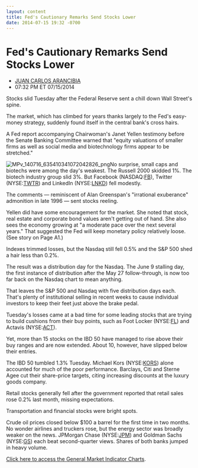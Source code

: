 ```yaml
---
layout: content
title: Fed's Cautionary Remarks Send Stocks Lower
date: 2014-07-15 19:32 -0700
---
```



Fed's Cautionary Remarks Send Stocks Lower
===========================================




* [JUAN CARLOS ARANCIBIA](https://www.investors.com/author/arancibiaj/ "Posts by JUAN CARLOS ARANCIBIA")
* 07:32 PM ET 07/15/2014




Stocks slid Tuesday after the Federal Reserve sent a chill down Wall Street's spine.


The market, which has climbed for years thanks largely to the Fed's easy-money strategy, suddenly found itself in the central bank's cross hairs.


A Fed report accompanying Chairwoman's Janet Yellen testimony before the Senate Banking Committee warned that "equity valuations of smaller firms as well as social media and biotechnology firms appear to be stretched."


![MPv_140716_635410341072042826_png](http://ibdcmsprod10/wp-content/uploads/2016/01/MPv_140716_635410341072042826_png.png)No surprise, small caps and biotechs were among the day's weakest. The Russell 2000 skidded 1%. The biotech industry group slid 3%. But Facebook (NASDAQ:[FB](http://research.investors.com/quotes/nasdaq-facebook-inc-cl-a-fb.htm)), Twitter (NYSE:[TWTR](http://research.investors.com/quotes/nyse-twitter-inc-twtr.htm)) and LinkedIn (NYSE:[LNKD](http://research.investors.com/quotes/nyse-linkedin-corp-class-a-lnkd.htm)) fell modestly.


The comments — reminiscent of Alan Greenspan's "irrational exuberance" admonition in late 1996 — sent stocks reeling.


Yellen did have some encouragement for the market. She noted that stock, real estate and corporate bond values aren't getting out of hand. She also sees the economy growing at "a moderate pace over the next several years." That suggested the Fed will keep monetary policy relatively loose. (See story on Page A1.)


Indexes trimmed losses, but the Nasdaq still fell 0.5% and the S&P 500 shed a hair less than 0.2%.


The result was a distribution day for the Nasdaq. The June 9 stalling day, the first instance of distribution after the May 27 follow-through, is now too far back on the Nasdaq chart to mean anything.


That leaves the S&P 500 and Nasdaq with five distribution days each. That's plenty of institutional selling in recent weeks to cause individual investors to keep their feet just above the brake pedal.


Tuesday's losses came at a bad time for some leading stocks that are trying to build cushions from their buy points, such as Foot Locker (NYSE:[FL](http://research.investors.com/quotes/nyse-foot-locker-inc-fl.htm)) and Actavis (NYSE:[ACT](http://research.investors.com/quotes/nyse-actavis-plc-act.htm)).


Yet, more than 15 stocks on the IBD 50 have managed to rise above their buy ranges and are now extended. About 10, however, have slipped below their entries.


The IBD 50 tumbled 1.3% Tuesday. Michael Kors (NYSE:[KORS](http://research.investors.com/quotes/nyse-michael-kors-hldgs-ltd-kors.htm)) alone accounted for much of the poor performance. Barclays, Citi and Sterne Agee cut their share-price targets, citing increasing discounts at the luxury goods company.


Retail stocks generally fell after the government reported that retail sales rose 0.2% last month, missing expectations.


Transportation and financial stocks were bright spots.


Crude oil prices closed below $100 a barrel for the first time in two months. No wonder airlines and truckers rose, but the energy sector was broadly weaker on the news. JPMorgan Chase (NYSE:[JPM](http://research.investors.com/quotes/nyse-j-p-morgan-chase-and-co-jpm.htm)) and Goldman Sachs (NYSE:[GS](http://research.investors.com/quotes/nyse-goldman-sachs-group-inc-gs.htm)) each beat second-quarter views. Shares of both banks jumped in heavy volume.


[Click here to access the General Market Indicator Charts](https://www.investors.com/pdf/GMI_071614.pdf).





